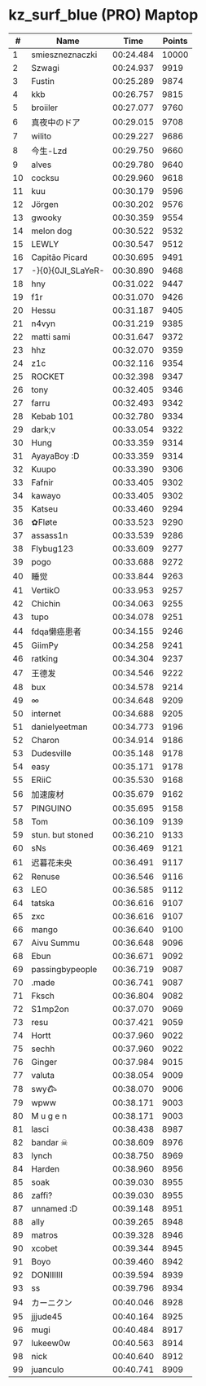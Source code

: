 # kz_surf_blue (PRO) Maptop

|  # | Name | Time | Points |
|-------------- | -------------- | -------------- | -------------- | 
| 1 | smieszneznaczki | 00:24.484 | 10000 | 
| 2 | Szwagi | 00:24.937 | 9919 | 
| 3 | Fustin | 00:25.289 | 9874 | 
| 4 | kkb | 00:26.757 | 9815 | 
| 5 | broiiler | 00:27.077 | 9760 | 
| 6 | 真夜中のドア | 00:29.015 | 9708 | 
| 7 | wilito | 00:29.227 | 9686 | 
| 8 | 今生-Lzd | 00:29.750 | 9660 | 
| 9 | alves | 00:29.780 | 9640 | 
| 10 | cocksu | 00:29.960 | 9618 | 
| 11 | kuu | 00:30.179 | 9596 | 
| 12 | Jörgen | 00:30.202 | 9576 | 
| 13 | gwooky | 00:30.359 | 9554 | 
| 14 | melon dog | 00:30.522 | 9532 | 
| 15 | LEWLY | 00:30.547 | 9512 | 
| 16 | Capitão Picard | 00:30.695 | 9491 | 
| 17 | -}{0}{0JI_SLaYeR- | 00:30.890 | 9468 | 
| 18 | hny | 00:31.022 | 9447 | 
| 19 | f1r | 00:31.070 | 9426 | 
| 20 | Hessu | 00:31.187 | 9405 | 
| 21 | n4vyn | 00:31.219 | 9385 | 
| 22 | matti sami | 00:31.647 | 9372 | 
| 23 | hhz | 00:32.070 | 9359 | 
| 24 | z1c | 00:32.116 | 9354 | 
| 25 | ROCKET | 00:32.398 | 9347 | 
| 26 | tony | 00:32.405 | 9346 | 
| 27 | farru | 00:32.493 | 9342 | 
| 28 | Kebab 101 | 00:32.780 | 9334 | 
| 29 | dark;v | 00:33.054 | 9322 | 
| 30 | Hung | 00:33.359 | 9314 | 
| 31 | AyayaBoy :D | 00:33.359 | 9314 | 
| 32 | Kuupo | 00:33.390 | 9306 | 
| 33 | Fafnir | 00:33.405 | 9302 | 
| 34 | kawayo | 00:33.405 | 9302 | 
| 35 | Katseu | 00:33.460 | 9294 | 
| 36 | ✿Fløte | 00:33.523 | 9290 | 
| 37 | assass1n | 00:33.539 | 9286 | 
| 38 | Flybug123 | 00:33.609 | 9277 | 
| 39 | pogo | 00:33.688 | 9272 | 
| 40 | 睡觉 | 00:33.844 | 9263 | 
| 41 | VertikO | 00:33.953 | 9257 | 
| 42 | Chichin | 00:34.063 | 9255 | 
| 43 | tupo | 00:34.078 | 9251 | 
| 44 | fdqa懒癌患者 | 00:34.155 | 9246 | 
| 45 | GiimPy | 00:34.258 | 9241 | 
| 46 | ratking | 00:34.304 | 9237 | 
| 47 | 王德发 | 00:34.546 | 9222 | 
| 48 | bux | 00:34.578 | 9214 | 
| 49 | ∞ | 00:34.648 | 9209 | 
| 50 | internet | 00:34.688 | 9205 | 
| 51 | danielyeetman | 00:34.773 | 9196 | 
| 52 | Charon | 00:34.914 | 9186 | 
| 53 | Dudesville | 00:35.148 | 9178 | 
| 54 | easy | 00:35.171 | 9178 | 
| 55 | ERiiC | 00:35.530 | 9168 | 
| 56 | 加速废材 | 00:35.679 | 9162 | 
| 57 | PINGUINO | 00:35.695 | 9158 | 
| 58 | Tom | 00:36.109 | 9139 | 
| 59 | stun. but stoned | 00:36.210 | 9133 | 
| 60 | sNs | 00:36.469 | 9121 | 
| 61 | 迟暮花未央 | 00:36.491 | 9117 | 
| 62 | Renuse | 00:36.546 | 9116 | 
| 63 | LEO | 00:36.585 | 9112 | 
| 64 | tatska | 00:36.616 | 9107 | 
| 65 | zxc | 00:36.616 | 9107 | 
| 66 | mango | 00:36.640 | 9100 | 
| 67 | Aivu Summu | 00:36.648 | 9096 | 
| 68 | Ebun | 00:36.671 | 9092 | 
| 69 | passingbypeople | 00:36.719 | 9087 | 
| 70 | .made | 00:36.741 | 9087 | 
| 71 | Fksch | 00:36.804 | 9082 | 
| 72 | S1mp2on | 00:37.070 | 9069 | 
| 73 | resu | 00:37.421 | 9059 | 
| 74 | Hortt | 00:37.960 | 9022 | 
| 75 | sechh | 00:37.960 | 9022 | 
| 76 | Ginger | 00:37.984 | 9015 | 
| 77 | valuta | 00:38.054 | 9009 | 
| 78 | swy𐂃 | 00:38.070 | 9006 | 
| 79 | wpww | 00:38.171 | 9003 | 
| 80 | M u g e n | 00:38.171 | 9003 | 
| 81 | lasci | 00:38.438 | 8987 | 
| 82 | bandar ☠ | 00:38.609 | 8976 | 
| 83 | lynch | 00:38.750 | 8969 | 
| 84 | Harden | 00:38.960 | 8956 | 
| 85 | soak | 00:39.030 | 8955 | 
| 86 | zaffi? | 00:39.030 | 8955 | 
| 87 | unnamed :D | 00:39.148 | 8951 | 
| 88 | ally | 00:39.265 | 8948 | 
| 89 | matros | 00:39.328 | 8946 | 
| 90 | xcobet | 00:39.344 | 8945 | 
| 91 | Boyo | 00:39.460 | 8942 | 
| 92 | DONIIIIII | 00:39.594 | 8939 | 
| 93 | ss | 00:39.796 | 8934 | 
| 94 | カーニクン | 00:40.046 | 8928 | 
| 95 | jjjude45 | 00:40.164 | 8925 | 
| 96 | mugi | 00:40.484 | 8917 | 
| 97 | lukeew0w | 00:40.563 | 8914 | 
| 98 | nick | 00:40.640 | 8912 | 
| 99 | juanculo | 00:40.741 | 8909 | 

